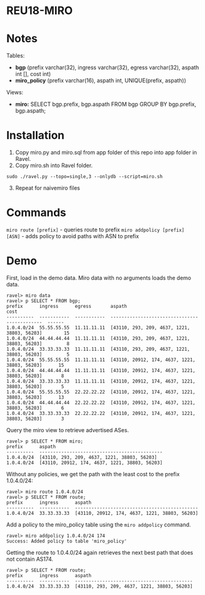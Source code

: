 # REU18-MIRO
# Notes

Tables:
* **bgp** (prefix varchar(32), ingress varchar(32), egress varchar(32), aspath int [], cost int)
* **miro_policy** (prefix varchar(16), aspath int, UNIQUE(prefix, aspath))

Views:
* **miro:** SELECT bgp.prefix, bgp.aspath FROM bgp GROUP BY bgp.prefix, bgp.aspath;

# Installation
1. Copy miro.py and miro.sql from app folder of this repo into app folder in Ravel.
2. Copy miro.sh into Ravel folder.
```
sudo ./ravel.py --topo=single,3 --onlydb --script=miro.sh
```
3. Repeat for naivemiro files

# Commands
```miro route [prefix]``` - queries route to prefix
```miro addpolicy [prefix] [ASN]``` - adds policy to avoid paths with ASN to prefix

# Demo
First, load in the demo data. Miro data with no arguments loads the demo data.
```
ravel> miro data
ravel> p SELECT * FROM bgp;
prefix      ingress      egress       aspath                                           cost
----------  -----------  -----------  ---------------------------------------------  ------
1.0.4.0/24  55.55.55.55  11.11.11.11  [43110, 293, 209, 4637, 1221, 38803, 56203]        15
1.0.4.0/24  44.44.44.44  11.11.11.11  [43110, 293, 209, 4637, 1221, 38803, 56203]         8
1.0.4.0/24  33.33.33.33  11.11.11.11  [43110, 293, 209, 4637, 1221, 38803, 56203]         5
1.0.4.0/24  55.55.55.55  11.11.11.11  [43110, 20912, 174, 4637, 1221, 38803, 56203]      15
1.0.4.0/24  44.44.44.44  11.11.11.11  [43110, 20912, 174, 4637, 1221, 38803, 56203]       8
1.0.4.0/24  33.33.33.33  11.11.11.11  [43110, 20912, 174, 4637, 1221, 38803, 56203]       5
1.0.4.0/24  55.55.55.55  22.22.22.22  [43110, 20912, 174, 4637, 1221, 38803, 56203]      13
1.0.4.0/24  44.44.44.44  22.22.22.22  [43110, 20912, 174, 4637, 1221, 38803, 56203]       6
1.0.4.0/24  33.33.33.33  22.22.22.22  [43110, 20912, 174, 4637, 1221, 38803, 56203]       3
```
Query the miro view to retrieve advertised ASes.
```
ravel> p SELECT * FROM miro;
prefix      aspath
----------  ---------------------------------------------
1.0.4.0/24  [43110, 293, 209, 4637, 1221, 38803, 56203]
1.0.4.0/24  [43110, 20912, 174, 4637, 1221, 38803, 56203]
```
Without any policies, we get the path with the least cost to the prefix 1.0.4.0/24:
```
ravel> miro route 1.0.4.0/24
ravel> p SELECT * FROM route;
prefix      ingress      aspath
----------  -----------  ---------------------------------------------
1.0.4.0/24  33.33.33.33  [43110, 20912, 174, 4637, 1221, 38803, 56203]
```
Add a policy to the miro_policy table using the ```miro addpolicy``` command.
```
ravel> miro addpolicy 1.0.4.0/24 174
Success: Added policy to table 'miro_policy'
```
Getting the route to 1.0.4.0/24 again retrieves the next best path that does not contain AS174.
```
ravel> p SELECT * FROM route;
prefix      ingress      aspath
----------  -----------  -------------------------------------------
1.0.4.0/24  33.33.33.33  [43110, 293, 209, 4637, 1221, 38803, 56203]
```
